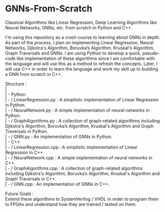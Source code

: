 # GNNs-From-Scratch
Classical Algorithms like Linear Regression, Deep Learning Algorithms like Neural Networks, GNNs, etc. from scratch in Python and C++.<br>

I'm using this repository as a crash course to learning about GNNs in depth. As part of the process, I plan on implementing Linear Regression, Neural Networks, Djikstra's Algorithm, Boruvka’s Algorithm, Kruskal's Algorithm, Graph Traversals and GNNs. I am using Python to develop a quick, pseudo-code like implementation of these algorithms since I am comfortable with the language and will use this as a method to refresh the concepts. Later, I will use C++ in order to learn the language and work my skill up to building a GNN from scratch in C++. <br>

Structure : <br>
|<br>
| - Python <br>
| - / LinearRegression.py : A simplistic implementation of Linear Regression in Python. <br>
| - / NeuralNetwork.py : A simple implementation of neural networks in Python. <br>
| - / GraphAlgorithms.py : A collection of graph-related algorithms including Djikstra's Algorithm, Boruvka’s Algorithm, Kruskal's Algorithm and Graph Traversals in Python. <br>
| - / GNN.py : An implementation of GNNs in Python. <br>
| - C++ <br>
| - / LinearRegression.cpp : A simplistic implementation of Linear Regression in C++.<br>
| - / NeuralNetwork.cpp : A simple implementation of neural networks in C++. <br>
| - / GraphAlgorithms.cpp : A collection of graph-related algorithms including Djikstra's Algorithm, Boruvka’s Algorithm, Kruskal's Algorithm and Graph Traversals in C++. <br>
| - / GNN.cpp : An implementation of GNNs in C++. <br>

Future Goals : <br>
Extend these algorithms to SystemVerilog / VHDL in order to program them to FPGAs and understand how they are trained / tested on them.
